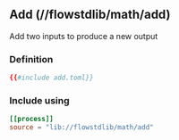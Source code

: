 ## Add (//flowstdlib/math/add)
Add two inputs to produce a new output
 
### Definition
```toml
{{#include add.toml}}
```

### Include using
```toml
[[process]]
source = "lib://flowstdlib/math/add"
```